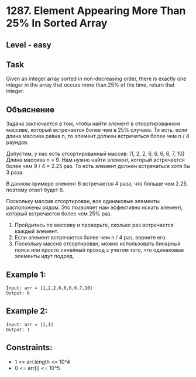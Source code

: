 # 1287. Element Appearing More Than 25% In Sorted Array


## Level - easy


## Task
Given an integer array sorted in non-decreasing order, there is exactly one integer in the array that occurs more than 25% of the time, return that integer.


## Объяснение
Задача заключается в том, чтобы найти элемент в отсортированном массиве, который встречается более чем в 25% случаев. 
То есть, если длина массива равна n, то элемент должен встречаться более чем n / 4 раундов.

Допустим, у нас есть отсортированный массив:
[1, 2, 2, 6, 6, 6, 6, 7, 10]
Длина массива n = 9. Нам нужно найти элемент, который встречается более чем 9 / 4 = 2.25 раз. То есть элемент должен встречаться хотя бы 3 раза.

В данном примере элемент 6 встречается 4 раза, что больше чем 2.25, поэтому ответ будет 6.

Поскольку массив отсортирован, все одинаковые элементы расположены рядом. Это позволяет нам эффективно искать элемент, который встречается более чем 25% раз.
1. Пройдитесь по массиву и проверьте, сколько раз встречается каждый элемент.
2. Если элемент встречается более чем n / 4 раз, верните его.
3. Поскольку массив отсортирован, можно использовать бинарный поиск или просто линейный проход с учетом того, что одинаковые элементы идут подряд.


## Example 1:
```
Input: arr = [1,2,2,6,6,6,6,7,10]
Output: 6
```


## Example 2:
```
Input: arr = [1,1]
Output: 1
```


## Constraints:
- 1 <= arr.length <= 10^4
- 0 <= arr[i] <= 10^5